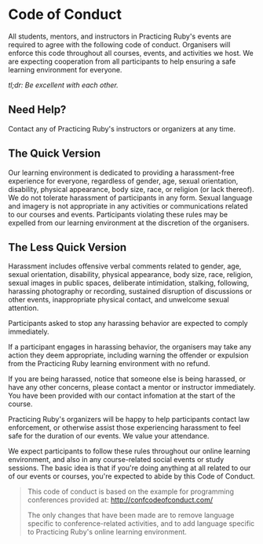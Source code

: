 # Code of Conduct

All students, mentors, and instructors in Practicing Ruby's events
are required to agree with the following code of conduct. Organisers will 
enforce this code throughout all courses, events, and activities we host. 
We are expecting cooperation from all participants to help ensuring a safe 
learning environment for everyone.

*tl;dr: Be excellent with each other.*

## Need Help?

Contact any of Practicing Ruby's instructors or organizers at any time.

## The Quick Version

Our learning environment is dedicated to providing a harassment-free 
experience for everyone, regardless of gender, age, sexual orientation, 
disability, physical appearance, body size, race, or religion (or lack thereof).
We do not tolerate harassment of participants in any form. 
Sexual language and imagery is not appropriate in any activities or
communications related to our courses and events. Participants violating 
these rules may be expelled from our learning environment at the 
discretion of the organisers.

## The Less Quick Version

Harassment includes offensive verbal comments related to gender, age, 
sexual orientation, disability, physical appearance, body size, race,
religion, sexual images in public spaces, deliberate intimidation, stalking, 
following, harassing photography or recording, sustained disruption of discussions
or other events, inappropriate physical contact, and unwelcome sexual attention.

Participants asked to stop any harassing behavior are expected to comply immediately.

If a participant engages in harassing behavior, the organisers 
may take any action they deem appropriate, including warning the offender 
or expulsion from the Practicing Ruby learning environment with no refund.

If you are being harassed, notice that someone else is being harassed,
or have any other concerns, please contact a mentor or instructor immediately.
You have been provided with our contact infomation at the start of the course. 

Practicing Ruby's organizers will be happy to help participants contact 
law enforcement, or otherwise assist those experiencing harassment to 
feel safe for the duration of our events. We value your attendance.

We expect participants to follow these rules throughout our
online learning environment, and also in any course-related
social events or study sessions. The basic idea is that if you're
doing anything at all related to our of our events or courses,
you're expected to abide by this Code of Conduct.

> This code of conduct is based on the example for programming
> conferences provided at: http://confcodeofconduct.com/
>
> The only changes that have been made are to remove language
> specific to conference-related activities, and to add language
> specific to Practicing Ruby's online learning environment.
